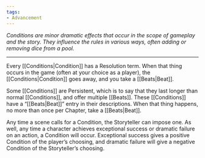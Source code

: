 ```yaml
---
tags:
- Advancement
---
```


_Conditions are minor dramatic effects that occur in the scope of gameplay and the story. They influence the rules in various ways, often adding or removing dice from a pool._

---

Every [[Conditions|Condition]] has a Resolution term. When that thing occurs in the game (often at your choice as a player), the [[Conditions|Condition]] goes away, and you take a [[Beats|Beat]].

Some [[Conditions]] are Persistent, which is to say that they last longer than normal [[Conditions]], and offer multiple [[Beats]]. These [[Conditions]] have a “[[Beats|Beat]]” entry in their descriptions. When that thing happens, no more than once per Chapter, take a [[Beats|Beat]].

Any time a scene calls for a Condition, the Storyteller can impose one. As well, any time a character achieves exceptional success or dramatic failure on an action, a Condition will occur. Exceptional success gives a positive Condition of the player’s choosing, and dramatic failure will give a negative Condition of the Storyteller’s choosing.